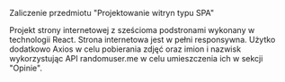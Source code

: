 Zaliczenie przedmiotu "Projektowanie witryn typu SPA"

Projekt strony internetowej z sześcioma podstronami wykonany w technologii React. Strona internetowa jest w pełni responsywna. Użytko dodatkowo Axios w celu pobierania zdjęć oraz imion i nazwisk wykorzystując API randomuser.me  w celu umieszczenia ich w sekcji "Opinie". 